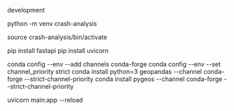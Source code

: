
development

python -m venv crash-analysis

source crash-analysis/bin/activate

pip install fastapi
pip install uvicorn

conda config --env --add channels conda-forge
conda config --env --set channel_priority strict
conda install python=3 geopandas --channel conda-forge --strict-channel-priority
conda install pygeos --channel conda-forge --strict-channel-priority


uvicorn main:app --reload


